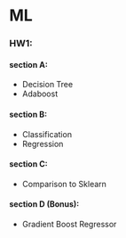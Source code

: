 # ML

### HW1:

#### section A:

*  Decision Tree 
* Adaboost

#### section B:
* Classification
* Regression

#### section C:
* Comparison to Sklearn 

#### section D (Bonus):
* Gradient Boost Regressor
